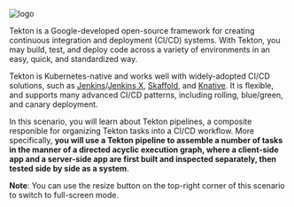 ![logo](https://github.com/michaelawyu/tekton-examples/blob/master/getting-started/images/logo.png?raw=true)

Tekton is a Google-developed open-source framework for creating continuous
integration and deployment (CI/CD) systems. With Tekton, you may build,
test, and deploy code across a variety of environments in an easy,
quick, and standardized way.

Tekton is Kubernetes-native and works well with widely-adopted CI/CD solutions,
such as [Jenkins](https://jenkins.io/)/[Jenkins X](https://jenkins-x.io/),
[Skaffold](https://skaffold.dev/), and [Knative](https://knative.dev/).
It is flexible, and supports many advanced CI/CD patterns, including
rolling, blue/green, and canary deployment.

In this scenario, you will learn about Tekton pipelines, a composite responible
for organizing Tekton tasks into a CI/CD workflow. More specifically, **you
will use a Tekton pipeline to assemble a number of tasks in the manner of a
directed acyclic execution graph, where a client-side app and a server-side app
are first built and inspected separately, then tested side by side as a system**.



**Note**: You can use the resize button on the top-right corner of this
scenario to switch to full-screen mode.